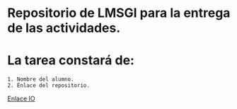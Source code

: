 # Repositorio de LMSGI para la entrega de las actividades.
# La tarea constará de:
    1. Nombre del alumno.
    2. Enlace del repositorio.
 
[Enlace IO](https://jorgermasir.github.io/EntregasLMSGI/.)
